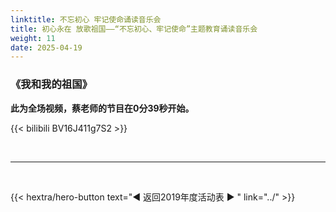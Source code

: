 ```yaml
---
linktitle: 不忘初心 牢记使命诵读音乐会
title: 初心永在 放歌祖国——“不忘初心、牢记使命”主题教育诵读音乐会
weight: 11
date: 2025-04-19
---
```


### 《我和我的祖国》

**此为全场视频，蔡老师的节目在0分39秒开始。**

{{< bilibili BV16J411g7S2 >}}


<br>
<hr>
<br>

{{< hextra/hero-button text="◀ 返回2019年度活动表 ▶ " link="../" >}}

